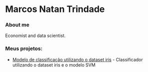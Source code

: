 # Marcos Natan Trindade

### About me
Economist and data scientist.

### Meus projetos:


- [Modelo de classificação utilizando o dataset iris](https://nbviewer.org/github/marcoosnt1/Portifolio_Data_Science/blob/main/Iris%20dataset%20-%20Utilizando%20o%20algoritimo%20svm%20como%20classificador.ipynb) - Classificador utilizando o dataset iris e o modelo SVM
